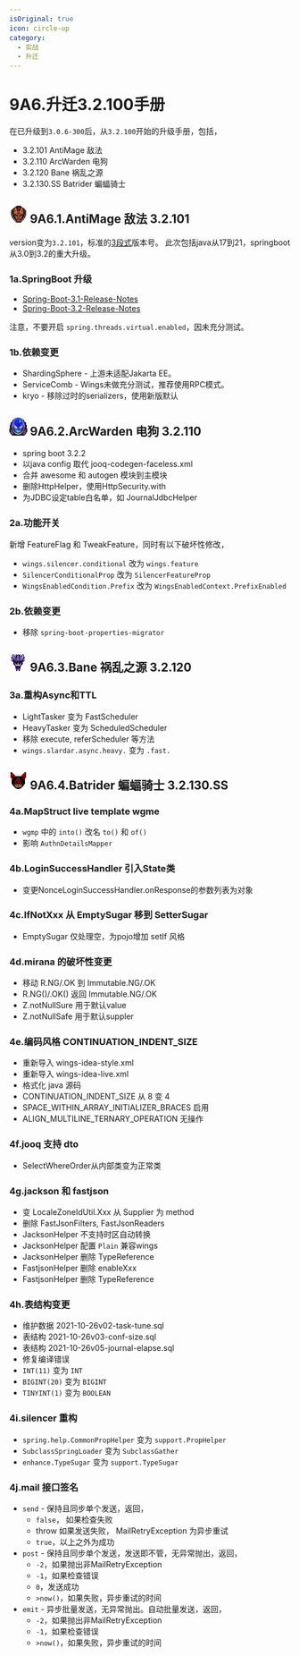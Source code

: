 ```yaml
---
isOriginal: true
icon: circle-up
category:
  - 实战
  - 升迁
---
```


# 9A6.升迁3.2.100手册

在已升级到`3.0.6-300`后，从`3.2.100`开始的升级手册，包括，

* 3.2.101 AntiMage 敌法
* 3.2.110 ArcWarden 电狗
* 3.2.120 Bane 祸乱之源
* 3.2.130.SS Batrider 蝙蝠骑士

## ![Anti-Mage](/antimage_minimap_icon.png) 9A6.1.AntiMage 敌法 3.2.101

version变为`3.2.101`，标准的[3段式](https://semver.org)版本号。
此次包括java从17到21，springboot从3.0到3.2的重大升级。

### 1a.SpringBoot 升级

* [Spring-Boot-3.1-Release-Notes](https://github.com/spring-projects/spring-boot/wiki/Spring-Boot-3.1-Release-Notes)
* [Spring-Boot-3.2-Release-Notes](https://github.com/spring-projects/spring-boot/wiki/Spring-Boot-3.2-Release-Notes)

注意，不要开启 `spring.threads.virtual.enabled`，因未充分测试。

### 1b.依赖变更

* ShardingSphere - 上游未适配Jakarta EE。
* ServiceComb - Wings未做充分测试，推荐使用RPC模式。
* kryo - 移除过时的serializers，使用新版默认

## ![Arc Warden](/arcwarden_minimap_icon.png) 9A6.2.ArcWarden 电狗 3.2.110

* spring boot 3.2.2
* 以java config 取代 jooq-codegen-faceless.xml
* 合并 awesome 和 autogen 模块到主模块
* 删除HttpHelper，使用HttpSecurity.with
* 为JDBC设定table白名单，如 JournalJdbcHelper

### 2a.功能开关

新增 FeatureFlag 和 TweakFeature，同时有以下破坏性修改，

* `wings.silencer.conditional` 改为 `wings.feature`
* `SilencerConditionalProp` 改为 `SilencerFeatureProp`
* `WingsEnabledCondition.Prefix` 改为 `WingsEnabledContext.PrefixEnabled`

### 2b.依赖变更

* 移除 `spring-boot-properties-migrator`

## ![Bane](/bane_minimap_icon.png) 9A6.3.Bane 祸乱之源 3.2.120

### 3a.重构Async和TTL

* LightTasker 变为 FastScheduler
* HeavyTasker 变为 ScheduledScheduler
* 移除 execute, referScheduler 等方法
* `wings.slardar.async.heavy.` 变为 `.fast.`

## ![Batrider](/batrider_minimap_icon.png) 9A6.4.Batrider 蝙蝠骑士 3.2.130.SS

### 4a.MapStruct live template wgme

* `wgmp` 中的 `into()` 改名 `to()` 和 `of()`
* 影响 `AuthnDetailsMapper`

### 4b.LoginSuccessHandler 引入State类

* 变更NonceLoginSuccessHandler.onResponse的参数列表为对象

### 4c.IfNotXxx 从 EmptySugar 移到 SetterSugar

* EmptySugar 仅处理空，为pojo增加 setIf 风格

### 4d.mirana 的破坏性变更

* 移动 R.NG/.OK 到 Immutable.NG/.OK
* R.NG()/.OK() 返回 Immutable.NG/.OK
* Z.notNullSure 用于默认value
* Z.notNullSafe 用于默认suppler

### 4e.编码风格 CONTINUATION_INDENT_SIZE

* 重新导入 wings-idea-style.xml
* 重新导入 wings-idea-live.xml
* 格式化 java 源码
* CONTINUATION_INDENT_SIZE 从 8 变 4
* SPACE_WITHIN_ARRAY_INITIALIZER_BRACES 启用
* ALIGN_MULTILINE_TERNARY_OPERATION 无操作

### 4f.jooq 支持 dto

* SelectWhereOrder从内部类变为正常类

### 4g.jackson 和 fastjson

* 变 LocaleZoneIdUtil.Xxx 从 Supplier 为 method
* 删除 FastJsonFilters, FastJsonReaders
* JacksonHelper 不支持时区自动转换
* JacksonHelper 配置 `Plain` 兼容wings
* JacksonHelper 删除 TypeReference
* FastjsonHelper 删除 enableXxx
* FastjsonHelper 删除 TypeReference

### 4h.表结构变更

* 维护数据 2021-10-26v02-task-tune.sql
* 表结构 2021-10-26v03-conf-size.sql
* 表结构 2021-10-26v05-journal-elapse.sql
* 修复编译错误
* `INT(11)` 变为 `INT`
* `BIGINT(20)` 变为 `BIGINT`
* `TINYINT(1)` 变为 `BOOLEAN`

### 4i.silencer 重构

* `spring.help.CommonPropHelper` 变为 `support.PropHelper`
* `SubclassSpringLoader` 变为 `SubclassGather`
* `enhance.TypeSugar` 变为 `support.TypeSugar`

### 4j.mail 接口签名

* `send` - 保持且同步单个发送，返回，
  - `false`， 如果检查失败
  - throw 如果发送失败， MailRetryException 为异步重试
  - `true`，以上之外为成功
* `post` - 保持且同步单个发送，发送即不管，无异常抛出，返回，
  - `-2`，如果抛出非MailRetryException
  - `-1`，如果检查错误
  - `0`，发送成功
  - `>now()`，如果失败，异步重试的时间
* `emit` - 异步批量发送，无异常抛出。自动批量发送，返回，
  - `-2`，如果抛出非MailRetryException
  - `-1`，如果检查错误
  - `>now()`，如果失败，异步重试的时间
